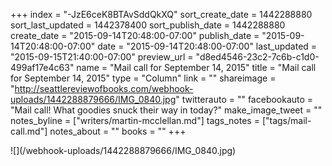 +++
index = "-JzE6ceK8BTAvSddQkXQ"
sort_create_date = 1442288880
sort_last_updated = 1442378400
sort_publish_date = 1442288880
create_date = "2015-09-14T20:48:00-07:00"
publish_date = "2015-09-14T20:48:00-07:00"
date = "2015-09-14T20:48:00-07:00"
last_updated = "2015-09-15T21:40:00-07:00"
preview_url = "d8ed4546-23c2-7c6b-c1d0-499af17e4c63"
name = "Mail call for September 14, 2015"
title = "Mail call for September 14, 2015"
type = "Column"
link = ""
shareimage = "http://seattlereviewofbooks.com/webhook-uploads/1442288879666/IMG_0840.jpg"
twitterauto = ""
facebookauto = "Mail call! What goodies snuck their way in today?"
make_image_tweet = ""
notes_byline = ["writers/martin-mcclellan.md"]
tags_notes = ["tags/mail-call.md"]
notes_about = ""
books = ""
+++
<p class="image">![](/webhook-uploads/1442288879666/IMG_0840.jpg)</p>